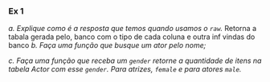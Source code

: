 ### Ex 1
*a. Explique como é a resposta que temos quando usamos o `raw`.* 
Retorna a tabala gerada pelo, banco com o tipo de cada coluna e outra inf vindas do banco 
*b. Faça uma função que busque um ator pelo nome;*

*c. Faça uma função que receba um `gender` retorne a quantidade de itens na tabela Actor com esse `gender`. Para atrizes, `female` e para atores `male`.*